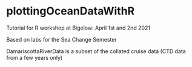 # plottingOceanDataWithR
 Tutorial for R workshop at Bigelow: April 1st and 2nd 2021
 
 Based on labs for the Sea Change Semester
 
 DamariscottaRiverData is a subset of the collated cruise data (CTD data from a few years only)
 
